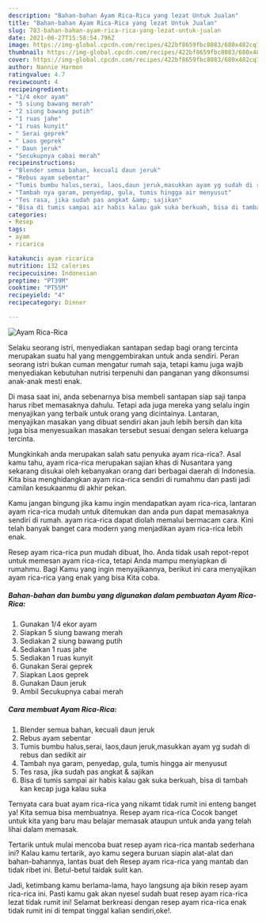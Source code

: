 ```yaml
---
description: "Bahan-bahan Ayam Rica-Rica yang lezat Untuk Jualan"
title: "Bahan-bahan Ayam Rica-Rica yang lezat Untuk Jualan"
slug: 783-bahan-bahan-ayam-rica-rica-yang-lezat-untuk-jualan
date: 2021-06-27T15:58:54.796Z
image: https://img-global.cpcdn.com/recipes/422bf8659fbc8083/680x482cq70/ayam-rica-rica-foto-resep-utama.jpg
thumbnail: https://img-global.cpcdn.com/recipes/422bf8659fbc8083/680x482cq70/ayam-rica-rica-foto-resep-utama.jpg
cover: https://img-global.cpcdn.com/recipes/422bf8659fbc8083/680x482cq70/ayam-rica-rica-foto-resep-utama.jpg
author: Nannie Harmon
ratingvalue: 4.7
reviewcount: 4
recipeingredient:
- "1/4 ekor ayam"
- "5 siung bawang merah"
- "2 siung bawang putih"
- "1 ruas jahe"
- "1 ruas kunyit"
- " Serai geprek"
- " Laos geprek"
- " Daun jeruk"
- "Secukupnya cabai merah"
recipeinstructions:
- "Blender semua bahan, kecuali daun jeruk"
- "Rebus ayam sebentar"
- "Tumis bumbu halus,serai, laos,daun jeruk,masukkan ayam yg sudah di rebus dan sedikit air"
- "Tambah nya garam, penyedap, gula, tumis hingga air menyusut"
- "Tes rasa, jika sudah pas angkat &amp; sajikan"
- "Bisa di tumis sampai air habis kalau gak suka berkuah, bisa di tambah kan kecap juga kalau suka"
categories:
- Resep
tags:
- ayam
- ricarica

katakunci: ayam ricarica 
nutrition: 132 calories
recipecuisine: Indonesian
preptime: "PT39M"
cooktime: "PT55M"
recipeyield: "4"
recipecategory: Dinner

---
```



![Ayam Rica-Rica](https://img-global.cpcdn.com/recipes/422bf8659fbc8083/680x482cq70/ayam-rica-rica-foto-resep-utama.jpg)

Selaku seorang istri, menyediakan santapan sedap bagi orang tercinta merupakan suatu hal yang menggembirakan untuk anda sendiri. Peran seorang istri bukan cuman mengatur rumah saja, tetapi kamu juga wajib menyediakan kebutuhan nutrisi terpenuhi dan panganan yang dikonsumsi anak-anak mesti enak.

Di masa  saat ini, anda sebenarnya bisa membeli santapan siap saji tanpa harus ribet memasaknya dahulu. Tetapi ada juga mereka yang selalu ingin menyajikan yang terbaik untuk orang yang dicintainya. Lantaran, menyajikan masakan yang dibuat sendiri akan jauh lebih bersih dan kita juga bisa menyesuaikan masakan tersebut sesuai dengan selera keluarga tercinta. 



Mungkinkah anda merupakan salah satu penyuka ayam rica-rica?. Asal kamu tahu, ayam rica-rica merupakan sajian khas di Nusantara yang sekarang disukai oleh kebanyakan orang dari berbagai daerah di Indonesia. Kita bisa menghidangkan ayam rica-rica sendiri di rumahmu dan pasti jadi camilan kesukaanmu di akhir pekan.

Kamu jangan bingung jika kamu ingin mendapatkan ayam rica-rica, lantaran ayam rica-rica mudah untuk ditemukan dan anda pun dapat memasaknya sendiri di rumah. ayam rica-rica dapat diolah memalui bermacam cara. Kini telah banyak banget cara modern yang menjadikan ayam rica-rica lebih enak.

Resep ayam rica-rica pun mudah dibuat, lho. Anda tidak usah repot-repot untuk memesan ayam rica-rica, tetapi Anda mampu menyiapkan di rumahmu. Bagi Kamu yang ingin menyajikannya, berikut ini cara menyajikan ayam rica-rica yang enak yang bisa Kita coba.

<!--inarticleads1-->

##### Bahan-bahan dan bumbu yang digunakan dalam pembuatan Ayam Rica-Rica:

1. Gunakan 1/4 ekor ayam
1. Siapkan 5 siung bawang merah
1. Sediakan 2 siung bawang putih
1. Sediakan 1 ruas jahe
1. Sediakan 1 ruas kunyit
1. Gunakan  Serai geprek
1. Siapkan  Laos geprek
1. Gunakan  Daun jeruk
1. Ambil Secukupnya cabai merah




<!--inarticleads2-->

##### Cara membuat Ayam Rica-Rica:

1. Blender semua bahan, kecuali daun jeruk
1. Rebus ayam sebentar
1. Tumis bumbu halus,serai, laos,daun jeruk,masukkan ayam yg sudah di rebus dan sedikit air
1. Tambah nya garam, penyedap, gula, tumis hingga air menyusut
1. Tes rasa, jika sudah pas angkat &amp; sajikan
1. Bisa di tumis sampai air habis kalau gak suka berkuah, bisa di tambah kan kecap juga kalau suka




Ternyata cara buat ayam rica-rica yang nikamt tidak rumit ini enteng banget ya! Kita semua bisa membuatnya. Resep ayam rica-rica Cocok banget untuk kita yang baru mau belajar memasak ataupun untuk anda yang telah lihai dalam memasak.

Tertarik untuk mulai mencoba buat resep ayam rica-rica mantab sederhana ini? Kalau kamu tertarik, ayo kamu segera buruan siapin alat-alat dan bahan-bahannya, lantas buat deh Resep ayam rica-rica yang mantab dan tidak ribet ini. Betul-betul taidak sulit kan. 

Jadi, ketimbang kamu berlama-lama, hayo langsung aja bikin resep ayam rica-rica ini. Pasti kamu gak akan nyesel sudah buat resep ayam rica-rica lezat tidak rumit ini! Selamat berkreasi dengan resep ayam rica-rica enak tidak rumit ini di tempat tinggal kalian sendiri,oke!.

